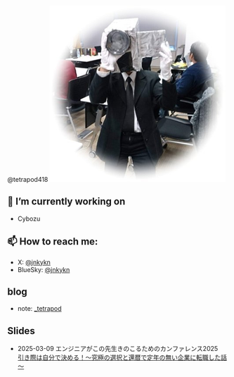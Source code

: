 @tetrapod418
![jnkykn](./images/jnkykn.jpg)
## 🔭 I’m currently working on
- Cybozu


## 📫 How to reach me:
- X: [@jnkykn](https://x.com/jnkykn)
- BlueSky: [@jnkykn](https://bsky.app/profile/jnkykn.bsky.social)


## blog
- note: [_tetrapod](https://note.com/_tetrapod)

## Slides
- 2025-03-09 エンジニアがこの先生きのこるためのカンファレンス2025
<br>  [引き際は自分で決める！～究極の選択と還暦で定年の無い企業に転職した話～](./slides/20250309_kinoko.html)
